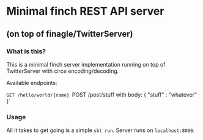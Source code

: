 # Minimal finch REST API server 
## (on top of finagle/TwitterServer)

### What is this?

This is a minimal finch server implementation running on top of TwitterServer with circe encoding/decoding.

Available endpoints:

`GET /hello/world/{name}
`POST /post/stuff with body: { "stuff" : "whatever" }`

### Usage

All it takes to get going is a simple `sbt run`. Server runs on `localhost:8080`.
